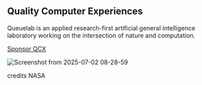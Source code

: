 
## Quality Computer Experiences
Queuelab is an applied research-first artificial general intelligence laboratory working on the intersection of nature and computation. 

[Sponsor QCX](https://www.paypal.me/queuenorth)

![Screenshot from 2025-07-02 08-28-59](https://github.com/user-attachments/assets/40853db5-e178-4c1c-9c69-ea697d85a35d)


credits NASA






